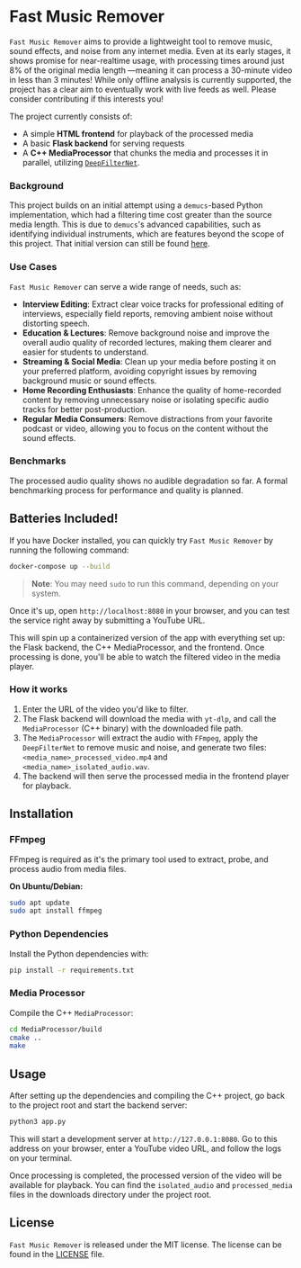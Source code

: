 # Fast Music Remover

`Fast Music Remover` aims to provide a lightweight tool to remove music, sound effects, and noise from any internet media. Even at its early stages, it shows promise for near-realtime usage, with processing times around just 8% of the original media length —meaning it can process a 30-minute video in less than 3 minutes! While only offline analysis is currently supported, the project has a clear aim to eventually work with live feeds as well. Please consider contributing if this interests you!

The project currently consists of:
* A simple **HTML frontend** for playback of the processed media
* A basic **Flask backend** for serving requests
* A **C++ MediaProcessor** that chunks the media and processes it in parallel, utilizing [`DeepFilterNet`](https://github.com/Rikorose/DeepFilterNet).

### Background

This project builds on an initial attempt using a `demucs`-based Python implementation, which had a filtering time cost greater than the source media length. This is due to `demucs`'s advanced capabilities, such as identifying individual instruments, which are features beyond the scope of this project. That initial version can still be found [here](https://github.com/omeryusufyagci/music-remover).

### Use Cases

`Fast Music Remover` can serve a wide range of needs, such as:

* **Interview Editing**: Extract clear voice tracks for professional editing of interviews, especially field reports, removing ambient noise without distorting speech.
* **Education & Lectures**: Remove background noise and improve the overall audio quality of recorded lectures, making them clearer and easier for students to understand.
* **Streaming & Social Media**: Clean up your media before posting it on your preferred platform, avoiding copyright issues by removing background music or sound effects.
* **Home Recording Enthusiasts**: Enhance the quality of home-recorded content by removing unnecessary noise or isolating specific audio tracks for better post-production.
* **Regular Media Consumers**: Remove distractions from your favorite podcast or video, allowing you to focus on the content without the sound effects.

### Benchmarks

The processed audio quality shows no audible degradation so far. A formal benchmarking process for performance and quality is planned.

## Batteries Included!

If you have Docker installed, you can quickly try `Fast Music Remover` by running the following command:
```sh
docker-compose up --build
```
> **Note**: You may need `sudo` to run this command, depending on your system.


Once it's up, open `http://localhost:8080` in your browser, and you can test the service right away by submitting a YouTube URL.

This will spin up a containerized version of the app with everything set up: the Flask backend, the C++ MediaProcessor, and the frontend. Once processing is done, you'll be able to watch the filtered video in the media player.

### How it works

1. Enter the URL of the video you'd like to filter.
2. The Flask backend will download the media with `yt-dlp`, and call the `MediaProcessor` (C++ binary) with the downloaded file path.
3. The `MediaProcessor` will extract the audio with `FFmpeg`, apply the `DeepFilterNet` to remove music and noise, and generate two files: `<media_name>_processed_video.mp4` and `<media_name>_isolated_audio.wav`.
4. The backend will then serve the processed media in the frontend player for playback.

## Installation

### FFmpeg

FFmpeg is required as it's the primary tool used to extract, probe, and process audio from media files. 

**On Ubuntu/Debian:**
```sh
sudo apt update
sudo apt install ffmpeg
```

### Python Dependencies

Install the Python dependencies with:
```sh
pip install -r requirements.txt
```

### Media Processor

Compile the C++ `MediaProcessor`:
```sh
cd MediaProcessor/build
cmake ..
make
```

## Usage

After setting up the dependencies and compiling the C++ project, go back to the project root and start the backend server:
```sh
python3 app.py 
```

This will start a development server at `http://127.0.0.1:8080`. Go to this address on your browser, enter a YouTube video URL, and follow the logs on your terminal. 

Once processing is completed, the processed version of the video will be available for playback. You can find the `isolated_audio` and `processed_media` files in the downloads directory under the project root.


## License

`Fast Music Remover` is released under the MIT license. The license can be found in the [LICENSE](LICENSE) file.
